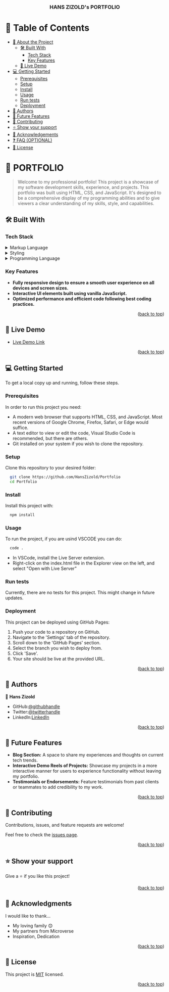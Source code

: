 <a name="readme-top"></a>

<div align="center">
  <h3><b>HANS ZIZOLD's PORTFOLIO</b></h3>

</div>

<!-- TABLE OF CONTENTS -->

# 📗 Table of Contents

- [📖 About the Project](#about-project)
  - [🛠 Built With](#built-with)
    - [Tech Stack](#tech-stack)
    - [Key Features](#key-features)
  - [🚀 Live Demo](#live-demo)
- [💻 Getting Started](#getting-started)
  - [Prerequisites](#prerequisites)
  - [Setup](#setup)
  - [Install](#install)
  - [Usage](#usage)
  - [Run tests](#run-tests)
  - [Deployment](#deployment)
- [👥 Authors](#authors)
- [🔭 Future Features](#future-features)
- [🤝 Contributing](#contributing)
- [⭐️ Show your support](#support)
- [🙏 Acknowledgements](#acknowledgements)
- [❓ FAQ (OPTIONAL)](#faq)
- [📝 License](#license)

<!-- PROJECT DESCRIPTION -->

# 📖 PORTFOLIO <a name="about-project"></a>

> Welcome to my professional portfolio! This project is a showcase of my software development skills, experience, and projects. This portfolio was built using HTML, CSS, and JavaScript. It's designed to be a comprehensive display of my programming abilities and to give viewers a clear understanding of my skills, style, and capabilities.

## 🛠 Built With <a name="built-with"></a>

### Tech Stack <a name="tech-stack"></a>

<details>
  <summary>Markup Language</summary>
  <ul>
    <li><a href="https://developer.mozilla.org/en-US/docs/Web/HTML">HTML</a></li>
  </ul>
</details>

<details>
  <summary>Styling</summary>
  <ul>
    <li><a href="https://developer.mozilla.org/en-US/docs/Web/CSS">CSS</a></li>
  </ul>
</details>

<details>
<summary>Programming Language</summary>
  <ul>
    <li><a href="https://developer.mozilla.org/en-US/docs/Web/JavaScript">JavaScript</a>
  </ul>
</details>

### Key Features <a name="key-features"></a>

- **Fully responsive design to ensure a smooth user experience on all devices and screen sizes.**
- **Interactive UI elements built using vanilla JavaScript.**
- **Optimized performance and efficient code following best coding practices.**

<p align="right">(<a href="#readme-top">back to top</a>)</p>

## 🚀 Live Demo <a name="live-demo"></a>

- [Live Demo Link](https://hanszizold.github.io/Portfolio/)

<p align="right">(<a href="#readme-top">back to top</a>)</p>

## 💻 Getting Started <a name="getting-started"></a>

To get a local copy up and running, follow these steps.

### Prerequisites

In order to run this project you need:

- A modern web browser that supports HTML, CSS, and JavaScript. Most recent versions of Google Chrome, Firefox, Safari, or Edge would suffice.
- A text editor to view or edit the code, Visual Studio Code is recommended, but there are others.
- Git installed on your system if you wish to clone the repository.

### Setup

Clone this repository to your desired folder:

```sh
  git clone https://github.com/HansZizold/Portfolio
  cd Portfolio
```

### Install

Install this project with:

```sh
  npm install
```

### Usage

To run the project, if you are usind VSCODE you can do:

```sh
  code .
```

- In VSCode, install the Live Server extension.
- Right-click on the index.html file in the Explorer view on the left, and select "Open with Live Server"

### Run tests

Currently, there are no tests for this project. This might change in future updates.

### Deployment

This project can be deployed using GitHub Pages:

1. Push your code to a repository on GitHub.
2. Navigate to the 'Settings' tab of the repository.
3. Scroll down to the 'GitHub Pages' section.
4. Select the branch you wish to deploy from.
5. Click 'Save'.
6. Your site should be live at the provided URL.

<p align="right">(<a href="#readme-top">back to top</a>)</p>

## 👥 Authors <a name="authors"></a>

👤 **Hans Zizold**

- GitHub:[@githubhandle](https://github.com/HansZizold) 
- Twitter:[@twitterhandle](https://twitter.com/hanzio27) 
- LinkedIn:[LinkedIn](https://www.linkedin.com/in/hans-paul-zizold-37129037/) 

<p align="right">(<a href="#readme-top">back to top</a>)</p>

<!-- FUTURE FEATURES -->

## 🔭 Future Features <a name="future-features"></a>

- **Blog Section:** A space to share my experiences and thoughts on current tech trends.
- **Interactive Demo Reels of Projects:** Showcase my projects in a more interactive manner for users to experience functionality without leaving my portfolio.
- **Testimonials or Endorsements:** Feature testimonials from past clients or teammates to add credibility to my work.

<p align="right">(<a href="#readme-top">back to top</a>)</p>

## 🤝 Contributing <a name="contributing"></a>

Contributions, issues, and feature requests are welcome!

Feel free to check the [issues page](https://github.com/HansZizold/Portfolio/issues).

<p align="right">(<a href="#readme-top">back to top</a>)</p>

## ⭐️ Show your support <a name="support"></a>

Give a ⭐️ if you like this project!

<p align="right">(<a href="#readme-top">back to top</a>)</p>

## 🙏 Acknowledgments <a name="acknowledgements"></a>

I would like to thank...

- My loving family 😊
- My partners from Microverse
- Inspiration, Dedication

<p align="right">(<a href="#readme-top">back to top</a>)</p>

<!-- LICENSE -->

## 📝 License <a name="license"></a>

This project is [MIT](./LICENSE) licensed.

<p align="right">(<a href="#readme-top">back to top</a>)</p>
